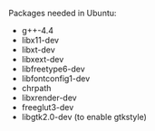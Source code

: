 Packages needed in Ubuntu:

- g++-4.4
- libx11-dev
- libxt-dev
- libxext-dev
- libfreetype6-dev
- libfontconfig1-dev
- chrpath
- libxrender-dev
- freeglut3-dev
- libgtk2.0-dev (to enable gtkstyle)
